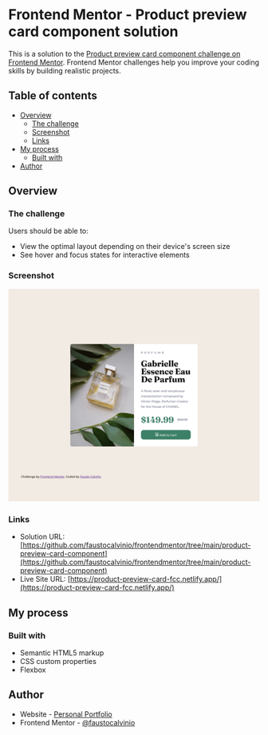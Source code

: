 # Frontend Mentor - Product preview card component solution

This is a solution to the [Product preview card component challenge on Frontend Mentor](https://www.frontendmentor.io/challenges/product-preview-card-component-GO7UmttRfa). Frontend Mentor challenges help you improve your coding skills by building realistic projects. 

## Table of contents

- [Overview](#overview)
  - [The challenge](#the-challenge)
  - [Screenshot](#screenshot)
  - [Links](#links)
- [My process](#my-process)
  - [Built with](#built-with)
- [Author](#author)


## Overview

### The challenge

Users should be able to:

- View the optimal layout depending on their device's screen size
- See hover and focus states for interactive elements

### Screenshot

![](./screenshots/desktop-screen.png)



### Links

- Solution URL: [https://github.com/faustocalvinio/frontendmentor/tree/main/product-preview-card-component](https://github.com/faustocalvinio/frontendmentor/tree/main/product-preview-card-component)
- Live Site URL: [https://product-preview-card-fcc.netlify.app/](https://product-preview-card-fcc.netlify.app/)

## My process

### Built with

- Semantic HTML5 markup
- CSS custom properties
- Flexbox

## Author

- Website - [Personal Portfolio](https://faustocalvinio.netlify.app/)
- Frontend Mentor - [@faustocalvinio](https://www.frontendmentor.io/profile/faustocalvinio)



